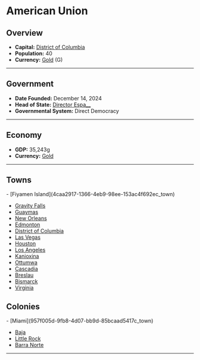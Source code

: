 <!--UNDEDITED FILE, remove this entire line if this file has been edited!-->
# <!--NAME-->American Union<!--NAME-->

## Overview

- **Capital:** <!--CAPITAL_LINK-->[District of Columbia](757d86df-61ea-47c9-863a-4bb9dfa61627_town)<!--CAPITAL_LINK-->
- **Population:** <!--POPULATION-->40<!--POPULATION-->
- **Currency:** <!--CURRENCY_LINK-->[Gold](Gold_currency)<!--CURRENCY_LINK--> (<!--CURRENCY_ABV-->G<!--CURRENCY_ABV-->)

---

## Government

- **Date Founded:** <!--FOUNDED-->December 14, 2024<!--FOUNDED-->
- **Head of State:** <!--LEADER_TITLE_LINK-->[Director Espa__](Espa___user)<!--LEADER_TITLE_LINK-->
- **Governmental System:** <!--GOVERNMENT-->Direct Democracy<!--GOVERNMENT-->

---

## Economy

- **GDP:** <!--GDP-->35,243g<!--GDP-->
- **Currency:** <!--CURRENCY_LINK-->[Gold](Gold_currency)<!--CURRENCY_LINK-->

---

## Towns

<!--TOWNS-->- [Fiyamen Island](4caa2917-1366-4eb9-98ee-153ac4f692ec_town)
- [Gravity Falls](fdade99e-5566-48b8-a3de-e65762384040_town)
- [Guaymas](90b4793c-b86c-40e4-b50f-58f9390a68aa_town)
- [New Orleans](bd0d797c-516a-4f4d-84e0-b23bf40bf35e_town)
- [Edmonton](a5f63543-534b-4d35-9324-f0596f5560a7_town)
- [District of Columbia](757d86df-61ea-47c9-863a-4bb9dfa61627_town)
- [Las Vegas](b9423838-fd17-4c5b-bf34-87cc4ff5b526_town)
- [Houston](a803944b-2842-4702-bab0-f4fb38f0c9b6_town)
- [Los Angeles](d054a71e-aa10-4733-a3e8-03e67613e5fe_town)
- [Kanioxina](d42b9421-205b-4b3b-9095-15278e57f95f_town)
- [Ottumwa](56161ab2-b40d-4d66-bdd6-b395673852e7_town)
- [Cascadia](a2ccc2ce-a59b-438f-bb76-71e69b7e5c64_town)
- [Breslau](c33de00e-fb33-44de-8d53-1059d17eb2bf_town)
- [Bismarck](37be24d0-e3ab-4c7f-8d78-09f48d133ede_town)
- [Virginia](d1592874-c8c6-46b9-b82e-3f86db27ce07_town)<!--TOWNS-->

## Colonies

<!--COLONIES-->- [Miami](957f005d-9fb8-4d07-bb9d-85bcaad5417c_town)
- [Baja](e1d2a103-abbf-4e2c-9522-d267540ca700_town)
- [Little Rock](534ba8aa-08f4-4349-a3cb-c324d6c079e5_town)
- [Barra Norte](2daf3fbb-0212-495c-be2e-5b5726715259_town)<!--COLONIES-->

---